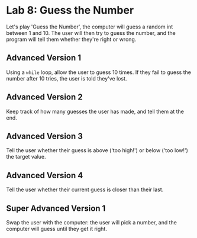 
# Lab 8: Guess the Number

Let's play 'Guess the Number', the computer will guess a random int between 1 and 10. The user will then try to guess the number, and the program will tell them whether they're right or wrong.

## Advanced Version 1

Using a `while` loop, allow the user to guess 10 times. If they fail to guess the number after 10 tries, the user is told they've lost.

## Advanced Version 2

Keep track of how many guesses the user has made, and tell them at the end.

## Advanced Version 3

Tell the user whether their guess is above ('too high!') or below ('too low!') the target value.

## Advanced Version 4

Tell the user whether their current guess is closer than their last.

## Super Advanced Version 1

Swap the user with the computer: the user will pick a number, and the computer will guess until they get it right.



